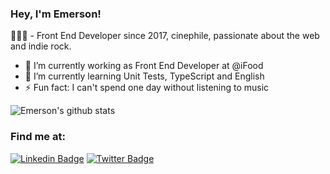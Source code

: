 ### Hey, I'm Emerson!

👨🏽‍🚀 - Front End Developer since 2017, cinephile, passionate about the web and indie rock.

- 🔭 I’m currently working as Front End Developer at @iFood
- 🌱 I’m currently learning Unit Tests, TypeScript and English
- ⚡ Fun fact: I can't spend one day without listening to music

<!--
- 👯 I’m looking to collaborate on ...
- 🤔 I’m looking for help with ...
- 💬 Ask me about ...
- 😄 Pronouns: ...
- ⚡ Fun fact: ...
-->
![Emerson's github stats](https://github-readme-stats.vercel.app/api?username=oemersonpaiva&show_icons=true&theme=synthwave)
<!--[![Top Langs](https://github-readme-stats.vercel.app/api/top-langs/?username=oemersonpaiva&langs_count=8&layout=compact)](https://github.com/oemersonpaiva/github-readme-stats)-->

### Find me at:
[![Linkedin Badge](https://img.shields.io/badge/-LinkedIn-blue?style=flat-square&logo=Linkedin&logoColor=white&link=https://www.linkedin.com/in/oemersonpaiva/)](https://www.linkedin.com/in/oemersonpaiva/)
[![Twitter Badge](https://img.shields.io/badge/-Twitter-blue?style=flat-square&labelColor=blue&logo=twitter&logoColor=white&link=https://twitter.com/oemersonpaiva)](https://twitter.com/oemersonpaiva)
